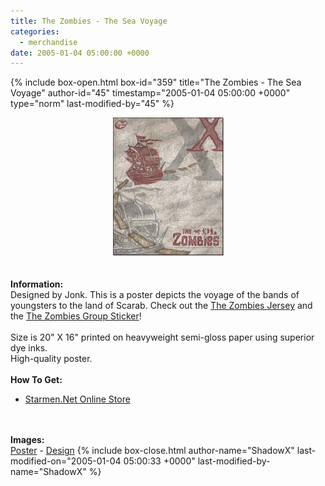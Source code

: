 ```yaml
---
title: The Zombies - The Sea Voyage
categories:
  - merchandise
date: 2005-01-04 05:00:00 +0000
---
```

{% include box-open.html box-id="359" title="The Zombies - The Sea Voyage" author-id="45" timestamp="2005-01-04 05:00:00 +0000" type="norm" last-modified-by="45" %}
	<center>
	<img src="/merchandise/images/smn_tztsv_title.jpg" border="0" alt="The Zombies - The Sea Voyage" />
	</center>
	<br /><br />
	<b>Information:</b>
	<br />
	Designed by Jonk. This is a poster depicts the voyage of the bands of youngsters to the 
	land of Scarab. Check out the <a href="/merchandise/smn/tz.php">The Zombies Jersey</a> and the 
	<a href="/merchandise/smn/tzgs.php">The Zombies Group Sticker</a>!
	<br /><br />
	Size is 20" X 16" printed on heavyweight semi-gloss paper using superior dye inks.  
	High-quality poster.
	<br /><br />
	<b>How To Get:</b>
	<br />
	<ul>
	<li><a href="http://www.cafeshops.com/starmen.9487360">Starmen.Net Online Store</a></li>
	</ul>
	<br /><br />
	<b>Images:</b>
	<br />
	<a href="/merchandise/images/smn_tztsv_poster.jpg">Poster</a> - <a href="/merchandise/images/smn_tztsv_design.jpg">Design</a>
{% include box-close.html author-name="ShadowX" last-modified-on="2005-01-04 05:00:33 +0000" last-modified-by-name="ShadowX" %}
